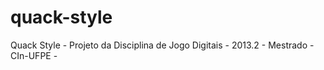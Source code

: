 quack-style
===========

Quack Style - Projeto da Disciplina de Jogo Digitais - 2013.2 - Mestrado - CIn-UFPE - 
